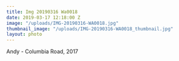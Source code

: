 ```yaml
---
title: Img 20190316 Wa0018
date: 2019-03-17 12:18:00 Z
image: "/uploads/IMG-20190316-WA0018.jpg"
thumbnail_image: "/uploads/IMG-20190316-WA0018_thumbnail.jpg"
layout: photo
---
```


Andy - Columbia Road, 2017